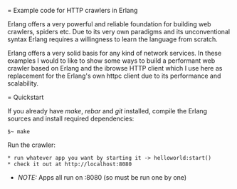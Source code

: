 = Example code for HTTP crawlers in Erlang

Erlang offers a very powerful and reliable foundation for building web crawlers, spiders etc. Due to its very own paradigms and
its unconventional syntax Erlang requires a willingness to learn the language from scratch.

Erlang offers a very solid basis for any kind of network services. In these examples I would to like to show some ways to build
a performant web crawler based on Erlang and the ibrowse HTTP client which I use here as replacement for the Erlang's own httpc
client due to its performance and scalability.

= Quickstart

If you already have *make*, *rebar* and *git* installed, compile the Erlang sources and install required dependencies:

    $~ make

Run the crawler:

    
    * run whatever app you want by starting it -> helloworld:start()
    * check it out at http://localhost:8080
* *NOTE:* Apps all run on :8080 (so must be run one by one)
